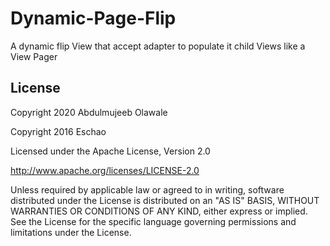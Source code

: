 # Dynamic-Page-Flip
A dynamic flip View that accept adapter to populate it child Views like  a View Pager

## License
Copyright 2020 Abdulmujeeb Olawale

Copyright 2016 Eschao

Licensed under the Apache License, Version 2.0

   http://www.apache.org/licenses/LICENSE-2.0

Unless required by applicable law or agreed to in writing, software
distributed under the License is distributed on an "AS IS" BASIS,
WITHOUT WARRANTIES OR CONDITIONS OF ANY KIND, either express or implied.
See the License for the specific language governing permissions and
limitations under the License.
